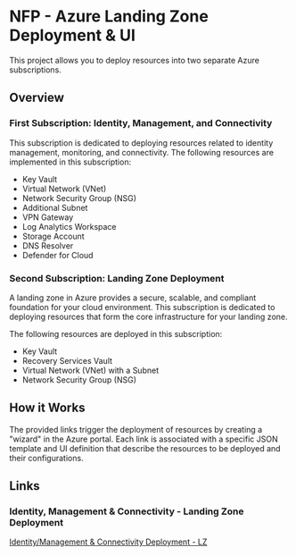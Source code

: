 # NFP - Azure Landing Zone Deployment & UI 

This project allows you to deploy resources into two separate Azure subscriptions.

## Overview

### First Subscription: Identity, Management, and Connectivity

This subscription is dedicated to deploying resources related to identity management, monitoring, and connectivity. The following resources are implemented in this subscription:

- Key Vault
- Virtual Network (VNet)
- Network Security Group (NSG)
- Additional Subnet
- VPN Gateway
- Log Analytics Workspace
- Storage Account
- DNS Resolver
- Defender for Cloud

### Second Subscription: Landing Zone Deployment

A landing zone in Azure provides a secure, scalable, and compliant foundation for your cloud environment. This subscription is dedicated to deploying resources that form the core infrastructure for your landing zone.

The following resources are deployed in this subscription:

- Key Vault
- Recovery Services Vault
- Virtual Network (VNet) with a Subnet
- Network Security Group (NSG)

## How it Works

The provided links trigger the deployment of resources by creating a "wizard" in the Azure portal. Each link is associated with a specific JSON template and UI definition that describe the resources to be deployed and their configurations.

## Links

### Identity, Management & Connectivity - Landing Zone Deployment

[Identity/Management & Connectivity Deployment - LZ](https://portal.azure.com/#blade/Microsoft_Azure_CreateUIDef/CustomDeploymentBlade/uri/https%3A%2F%2Fraw.githubusercontent.com%2FFranciscoJSB%2FNonProfitLZ%2Fmain%2FmainTemplate2.json/uiFormDefinitionUri/https%3A%2F%2Fraw.githubusercontent.com%2FFranciscoJSB%2FNonProfitLZ%2Fmain%2FcreateUiDefinition2.json)



